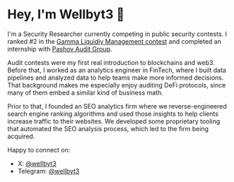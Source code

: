 # Hey, I'm Wellbyt3 👋
I'm a Security Researcher currently competing in public security contests. I ranked #2 in the [Gamma Liquidiy Management contest](https://codehawks.cyfrin.io/c/2025-02-gamma/results?lt=contest&page=1&sc=reward&sj=reward&t=leaderboard) and completed an internship with [Pashov Audit Group](https://github.com/wellbyt3/wellbyt3/blob/main/wellbyt3-pashov-internship.png).

Audit contests were my first real introduction to blockchains and web3. Before that, I worked as an analytics engineer in FinTech, where I built data pipelines and analyzed data to help teams make more informed decisions. That background makes me especially enjoy auditing DeFi protocols, since many of them embed a similar kind of business math.

Prior to that, I founded an SEO analytics firm where we reverse-engineered search engine ranking algorithms and used those insights to help clients increase traffic to their websites. We developed some proprietary tooling that automated the SEO analysis process, which led to the firm being acquired.

Happy to connect on:
- X: [@wellbyt3](https://x.com/wellbyt3)
- Telegram: [@wellbyt3](https://t.me/wellbyt3)
